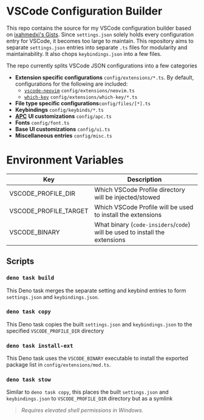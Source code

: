 # VSCode Configuration Builder
This repo contains the source for my VSCode configuration builder based on
[ixahmedxi's Gists](https://gist.github.com/ixahmedxi). 
Since `settings.json` solely holds every configuration entry for VSCode, 
it becomes too large to maintain. This repository aims to separate `settings.json`
entries into separate `.ts` files for modularity and maintainability. 
It also chops `keybindings.json` into a few files. 


The repo currently splits VSCode JSON configurations into a few categories
- **Extension specific configurations** `config/extensions/*.ts`. By default, configurations for the following are included:
    - [`vscode-neovim`](https://github.com/vscode-neovim/vscode-neovim) `config/extensions/neovim.ts`
    - [`which-key`]() `config/extensions/which-key/*.ts`
- **File type specific configurations**`config/files/[*].ts`
- **Keybindings** `config/keybinds/*.ts`
- [**APC**](https://github.com/drcika/apc-extension) **UI customizations** `config/apc.ts`
- **Fonts** `config/font.ts`
- **Base UI customizations** `config/ui.ts`
- **Miscellaneous entries** `config/misc.ts`

# Environment Variables
| Key | Description |
| --- | ----------- |
| VSCODE_PROFILE_DIR | Which VSCode Profile directory will be injected/stowed |
| VSCODE_PROFILE_TARGET | Which VSCode Profile will be used to install the extensions |
| VSCODE_BINARY | What binary (`code-insiders`/`code`) will be used to install the extensions |

## Scripts
### `deno task build`
This Deno task merges the separate setting and keybind entries to form `settings.json` and `keybindings.json`.

### `deno task copy`
This Deno task copies the built `settings.json` and `keybindings.json` to the specified `VSCODE_PROFILE_DIR` directory

### `deno task install-ext`
This Deno task uses the `VSCODE_BINARY` executable to install the exported package list in `config/extensions/mod.ts`.

### `deno task stow`
Similar to `deno task copy`, this places the built `settings.json` and `keybindings.json` to `VSCODE_PROFILE_DIR` directory but as a symlink
> *Requires elevated shell permissions in Windows.*
